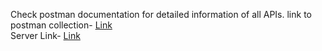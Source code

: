Check postman documentation for detailed information of all APIs. link to postman collection- [Link](https://web.postman.co/workspace/My-Workspace~c866ede5-3d04-47e9-80e2-155f254b448c/collection/19750913-0cdd16fb-721d-49a0-9d8a-bf91624186c1) <br/>
Server Link- [Link](https://ecommerce-iw.herokuapp.com/)
